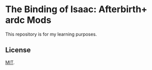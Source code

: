 # The Binding of Isaac: Afterbirth+ ardc Mods
This repository is for my learning purposes.

## License
[MIT](https://mit-license.org/).
